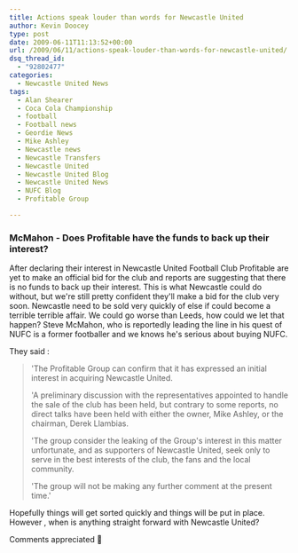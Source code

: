 ```yaml
---
title: Actions speak louder than words for Newcastle United
author: Kevin Doocey
type: post
date: 2009-06-11T11:13:52+00:00
url: /2009/06/11/actions-speak-louder-than-words-for-newcastle-united/
dsq_thread_id:
  - "92802477"
categories:
  - Newcastle United News
tags:
  - Alan Shearer
  - Coca Cola Championship
  - football
  - Football news
  - Geordie News
  - Mike Ashley
  - Newcastle news
  - Newcastle Transfers
  - Newcastle United
  - Newcastle United Blog
  - Newcastle United News
  - NUFC Blog
  - Profitable Group

---
```

### McMahon - Does Profitable have the funds to back up their interest?

After declaring their interest in Newcastle United Football Club Profitable are yet to make an official bid for the club and reports are suggesting that there is no funds to back up their interest. This is what Newcastle could do without, but we're still pretty confident  they'll make a bid for the club very soon. Newcastle need to be sold very quickly of else if could become a terrible terrible affair. We could go worse than Leeds, how could we let that happen? Steve McMahon, who is reportedly leading the line in his quest of NUFC is a former footballer and we knows he's serious about buying NUFC.

They said :

> 'The Profitable Group can confirm that it has expressed an initial interest in acquiring Newcastle United.
>
> 'A preliminary discussion with the representatives appointed to handle the sale of the club has been held, but contrary to some reports, no direct talks have been held with either the owner, Mike Ashley, or the chairman, Derek Llambias.
>
> 'The group consider the leaking of the Group's interest in this matter unfortunate, and as supporters of Newcastle United, seek only to serve in the best interests of the club, the fans and the local community.
>
> 'The group will not be making any further comment at the present time.'

Hopefully things will get sorted quickly and things will be put in place. However , when is anything straight forward with Newcastle United?

Comments appreciated 🙂
